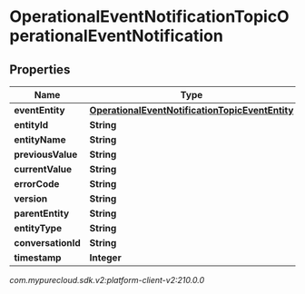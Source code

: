 # OperationalEventNotificationTopicOperationalEventNotification


## Properties

| Name | Type | Description | Notes |
| ------------ | ------------- | ------------- | ------------- |
| **eventEntity** | [**OperationalEventNotificationTopicEventEntity**](OperationalEventNotificationTopicEventEntity) |  |  [optional] |
| **entityId** | **String** |  |  [optional] |
| **entityName** | **String** |  |  [optional] |
| **previousValue** | **String** |  |  [optional] |
| **currentValue** | **String** |  |  [optional] |
| **errorCode** | **String** |  |  [optional] |
| **version** | **String** |  |  [optional] |
| **parentEntity** | **String** |  |  [optional] |
| **entityType** | **String** |  |  [optional] |
| **conversationId** | **String** |  |  [optional] |
| **timestamp** | **Integer** |  |  [optional] |




_com.mypurecloud.sdk.v2:platform-client-v2:210.0.0_
